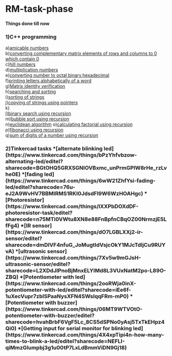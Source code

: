 # RM-task-phase
   <h4>Things done till now</h4>
      <h3>1)C++ programming</h3>    
          a)<a href="https://github.com/Garvit-g/RM-task-phase/blob/main/C_tasks/week1/amicable%20numbers.cpp">amicable numbers</a><br>                      
          b)<a href="https://github.com/Garvit-g/RM-task-phase/blob/main/C_tasks/week1/converting%20matrix%20elements.cpp">converting complementary matrix elements of rows and columns to 0 which contain 0</a><br>                  
          c)<a href="https://github.com/Garvit-g/RM-task-phase/blob/main/C_tasks/week1/hill%20number.cpp">hill numbers</a><br>         
          d)<a href="https://github.com/Garvit-g/RM-task-phase/blob/main/C_tasks/week1/multiplication%20of%20matices.cpp">multiplication numbers</a><br>           
          e)<a href="https://github.com/Garvit-g/RM-task-phase/blob/main/C_tasks/week1/number%20conversion.cpp">converting number to octal,binary,hexadecimal</a><br>      
          f)<a href="https://github.com/Garvit-g/RM-task-phase/blob/main/C_tasks/week1/printing%20alphabetically(Q1).cpp">printing letters alphabetically of a word</a><br>                   g)<a href="https://github.com/Garvit-g/RM-task-phase/blob/main/C_tasks/week2/identity%20verification.cpp">Matrix identity verification</a><br>
          h)<a href="https://github.com/Garvit-g/RM-task-phase/blob/main/C_tasks/week2/searching%20and%20sorting.cpp">searching and sorting</a><br>
          i)<a href="https://github.com/Garvit-g/RM-task-phase/blob/main/C_tasks/week2/sorting%20of%20strings.cpp">sorting of strings</a><br>                     
          j)<a href="https://github.com/Garvit-g/RM-task-phase/blob/main/C_tasks/week2/string%20copy(pointers).cpp">copying of strings using pointers</a><br>                    
          k)<a href="https://github.com/Garvit-g/RM-task-phase/blob/main/C_tasks/week2/string%20length(pointers).cpp"calculating length of pointers</a><br>                  
          l)<a href="https://github.com/Garvit-g/RM-task-phase/blob/main/C_tasks/week3/binary%20recursion.cpp">binary search using recursion</a><br>               
          m)<a href="https://github.com/Garvit-g/RM-task-phase/blob/main/C_tasks/week3/bubble%20sort.cpp">bubble sort using recursion</a><br>                        
          n)<a href="https://github.com/Garvit-g/RM-task-phase/blob/main/C_tasks/week3/euclidean%20algo.cpp">euclidean algorithm</a>                       
          o)<a href="https://github.com/Garvit-g/RM-task-phase/blob/main/C_tasks/week3/factorial.cpp">calculating factorial using recursion</a><br>                  
          p)<a href="https://github.com/Garvit-g/RM-task-phase/blob/main/C_tasks/week3/fib_recursion.cpp">fibonacci using recursion</a><br>                 
          q)<a href="https://github.com/Garvit-g/RM-task-phase/blob/main/C_tasks/week3/sum_of_digit1.cpp">sum of digits of a number using recursion</a><br>
      <h3>2)Tinkercad tasks      
            *[alternate blinking led](https://www.tinkercad.com/things/bPzYhfvbzow-alternating-led/editel?sharecode=BGtOHQ5GRXSGNIOVBxmc_unPrmGPlW8rHe_rzLvhe0E)             
            *[fading led](https://www.tinkercad.com/things/6wW21ZhfYsi-fading-led/editel?sharecode=76u-eJ2A9WvHV7BBMIRMS1RKl0JdsdFl9W6WzHOAHgc)          
            *[Photoresistor](https://www.tinkercad.com/things/lXXPbDOXdDF-photoresistor-task/editel?sharecode=n75MTi0VWtu8XN8e88FnBpfnCBqOZ00NrmzjESLfFg4)
            *[IR sensor](https://www.tinkercad.com/things/dO7LGBLXXj2-ir-sensor/editel?sharecode=dmDIVF4nfuG_JoMugtIdVsjcOkY1MJcTdIjCu9RUYvA)
            *[ultrasonic sensor](https://www.tinkercad.com/things/7Xv5w9mGJsH-ultrasonic-sensor/editel?sharecode=L2XDdJIPnoBjMnxELYIMd8L3VUxNatM2po-L89O-ZBQ)
            *[Potentiometer with led](https://www.tinkercad.com/things/2ooRWja0inX-potentiometer-with-led/editel?sharecode=iEe6f-1uXecVupr7zblSPaaNysXFN4SWslqqFRm-mP0)
            *[Potentiometer with buzzer](https://www.tinkercad.com/things/06MT9WTVOtO-potentiometer-with-buzzer/editel?sharecode=hvahBrbF6VgF5Lc_8CS5dSPNo0yAsj5TxTkEHpz4Qi0)
            *[Getting input for serial monitor for blinking led](https://www.tinkercad.com/things/4X4xpTipi4n-how-many-times-to-blink-a-led/editel?sharecode=NEFLI-qiMmzGlumpbj3g1u00tP7LxLdBmmViDN9Gj18)
